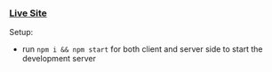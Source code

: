 ### [Live Site](https://reverent-edison-8a5786.netlify.app/)

Setup:

-   run `npm i && npm start` for both client and server side to start the development server
